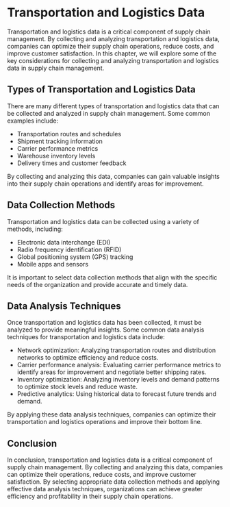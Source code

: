 Transportation and Logistics Data
====================================================================================================

Transportation and logistics data is a critical component of supply chain management. By collecting and analyzing transportation and logistics data, companies can optimize their supply chain operations, reduce costs, and improve customer satisfaction. In this chapter, we will explore some of the key considerations for collecting and analyzing transportation and logistics data in supply chain management.

Types of Transportation and Logistics Data
------------------------------------------

There are many different types of transportation and logistics data that can be collected and analyzed in supply chain management. Some common examples include:

* Transportation routes and schedules
* Shipment tracking information
* Carrier performance metrics
* Warehouse inventory levels
* Delivery times and customer feedback

By collecting and analyzing this data, companies can gain valuable insights into their supply chain operations and identify areas for improvement.

Data Collection Methods
-----------------------

Transportation and logistics data can be collected using a variety of methods, including:

* Electronic data interchange (EDI)
* Radio frequency identification (RFID)
* Global positioning system (GPS) tracking
* Mobile apps and sensors

It is important to select data collection methods that align with the specific needs of the organization and provide accurate and timely data.

Data Analysis Techniques
------------------------

Once transportation and logistics data has been collected, it must be analyzed to provide meaningful insights. Some common data analysis techniques for transportation and logistics data include:

* Network optimization: Analyzing transportation routes and distribution networks to optimize efficiency and reduce costs.
* Carrier performance analysis: Evaluating carrier performance metrics to identify areas for improvement and negotiate better shipping rates.
* Inventory optimization: Analyzing inventory levels and demand patterns to optimize stock levels and reduce waste.
* Predictive analytics: Using historical data to forecast future trends and demand.

By applying these data analysis techniques, companies can optimize their transportation and logistics operations and improve their bottom line.

Conclusion
----------

In conclusion, transportation and logistics data is a critical component of supply chain management. By collecting and analyzing this data, companies can optimize their operations, reduce costs, and improve customer satisfaction. By selecting appropriate data collection methods and applying effective data analysis techniques, organizations can achieve greater efficiency and profitability in their supply chain operations.
